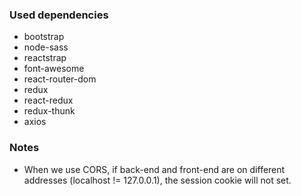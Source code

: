 

### Used dependencies
- bootstrap
- node-sass
- reactstrap
- font-awesome
- react-router-dom
- redux
- react-redux
- redux-thunk
- axios

### Notes
- When we use CORS, if back-end and front-end are on different addresses (localhost != 127.0.0.1), the session cookie will not set.